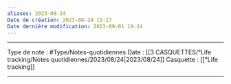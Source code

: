 ```yaml
---
aliases: 2023-08-24
Date de création: 2023-08-24 15:17
Date dernière modification: 2023-09-01 19:24
---
```


----  -----
Type de note : #Type/Notes-quotidiennes
Date : [[3 CASQUETTES/°Life tracking/Notes quotidiennes/2023/08/24|2023/08/24]]
Casquette : [[°Life tracking]]
--- --
